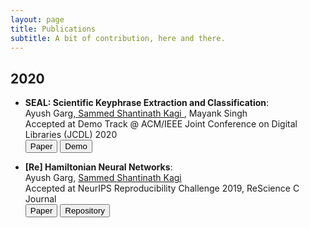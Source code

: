 ```yaml
---
layout: page
title: Publications
subtitle: A bit of contribution, here and there.
---
```


## 2020

- **SEAL: Scientific Keyphrase Extraction and Classification**: <br>
    Ayush Garg,<u> Sammed Shantinath Kagi </u>, Mayank Singh <br>
    Accepted at Demo Track @ ACM/IEEE Joint Conference on Digital Libraries (JCDL) 2020 <br>
    <button name="button" onclick="https://dl.acm.org/doi/10.1145/3383583.3398625">Paper</button>
    <button name="button" onclick="http://lingo.iitgn.ac.in:5000/">Demo</button>
    
- **[Re] Hamiltonian Neural Networks**:    
    Ayush Garg, <u>Sammed Shantinath Kagi</u> <br>
    Accepted at NeurIPS Reproducibility Challenge 2019, ReScience C Journal<br>
    <button name="button" onclick="https://zenodo.org/record/3818621##.XyV5YWMzaV4">Paper</button>
    <button name="button" onclick="https://github.com/ayushgarg31/HNN-Neurips2019">Repository</button>

